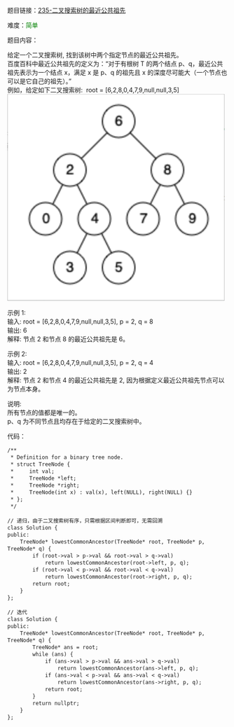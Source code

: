 题目链接：[235-二叉搜索树的最近公共祖先](https://leetcode-cn.com/problems/lowest-common-ancestor-of-a-binary-search-tree/)

难度：<font color="Green">简单</font>

题目内容：

给定一个二叉搜索树, 找到该树中两个指定节点的最近公共祖先。<br>
百度百科中最近公共祖先的定义为：“对于有根树 T 的两个结点 p、q，最近公共祖先表示为一个结点 x，满足 x 是 p、q 的祖先且 x 的深度尽可能大（一个节点也可以是它自己的祖先）。”<br>
例如，给定如下二叉搜索树:  root = [6,2,8,0,4,7,9,null,null,3,5]<br>
![示例](./235-二叉搜索树的最近公共祖先.png)

示例 1:<br>
输入: root = [6,2,8,0,4,7,9,null,null,3,5], p = 2, q = 8<br>
输出: 6 <br>
解释: 节点 2 和节点 8 的最近公共祖先是 6。

示例 2:<br>
输入: root = [6,2,8,0,4,7,9,null,null,3,5], p = 2, q = 4<br>
输出: 2<br>
解释: 节点 2 和节点 4 的最近公共祖先是 2, 因为根据定义最近公共祖先节点可以为节点本身。

说明:<br>
所有节点的值都是唯一的。<br>
p、q 为不同节点且均存在于给定的二叉搜索树中。


代码：
```
/**
 * Definition for a binary tree node.
 * struct TreeNode {
 *     int val;
 *     TreeNode *left;
 *     TreeNode *right;
 *     TreeNode(int x) : val(x), left(NULL), right(NULL) {}
 * };
 */

// 递归，由于二叉搜索树有序，只需根据区间判断即可，无需回溯
class Solution {
public:
    TreeNode* lowestCommonAncestor(TreeNode* root, TreeNode* p, TreeNode* q) {
        if (root->val > p->val && root->val > q->val)
            return lowestCommonAncestor(root->left, p, q);
        if (root->val < p->val && root->val < q->val)
            return lowestCommonAncestor(root->right, p, q);
        return root;
    }
};

// 迭代
class Solution {
public:
    TreeNode* lowestCommonAncestor(TreeNode* root, TreeNode* p, TreeNode* q) {
        TreeNode* ans = root;
        while (ans) {
            if (ans->val > p->val && ans->val > q->val)
                return lowestCommonAncestor(ans->left, p, q);
            if (ans->val < p->val && ans->val < q->val)
                return lowestCommonAncestor(ans->right, p, q);
            return root;
        }
        return nullptr;
    }
};
```